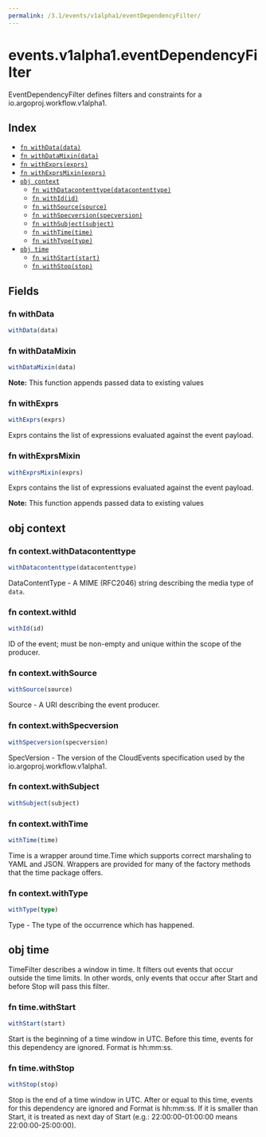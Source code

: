 ```yaml
---
permalink: /3.1/events/v1alpha1/eventDependencyFilter/
---
```


# events.v1alpha1.eventDependencyFilter

EventDependencyFilter defines filters and constraints for a io.argoproj.workflow.v1alpha1.

## Index

* [`fn withData(data)`](#fn-withdata)
* [`fn withDataMixin(data)`](#fn-withdatamixin)
* [`fn withExprs(exprs)`](#fn-withexprs)
* [`fn withExprsMixin(exprs)`](#fn-withexprsmixin)
* [`obj context`](#obj-context)
  * [`fn withDatacontenttype(datacontenttype)`](#fn-contextwithdatacontenttype)
  * [`fn withId(id)`](#fn-contextwithid)
  * [`fn withSource(source)`](#fn-contextwithsource)
  * [`fn withSpecversion(specversion)`](#fn-contextwithspecversion)
  * [`fn withSubject(subject)`](#fn-contextwithsubject)
  * [`fn withTime(time)`](#fn-contextwithtime)
  * [`fn withType(type)`](#fn-contextwithtype)
* [`obj time`](#obj-time)
  * [`fn withStart(start)`](#fn-timewithstart)
  * [`fn withStop(stop)`](#fn-timewithstop)

## Fields

### fn withData

```ts
withData(data)
```



### fn withDataMixin

```ts
withDataMixin(data)
```



**Note:** This function appends passed data to existing values

### fn withExprs

```ts
withExprs(exprs)
```

Exprs contains the list of expressions evaluated against the event payload.

### fn withExprsMixin

```ts
withExprsMixin(exprs)
```

Exprs contains the list of expressions evaluated against the event payload.

**Note:** This function appends passed data to existing values

## obj context



### fn context.withDatacontenttype

```ts
withDatacontenttype(datacontenttype)
```

DataContentType - A MIME (RFC2046) string describing the media type of `data`.

### fn context.withId

```ts
withId(id)
```

ID of the event; must be non-empty and unique within the scope of the producer.

### fn context.withSource

```ts
withSource(source)
```

Source - A URI describing the event producer.

### fn context.withSpecversion

```ts
withSpecversion(specversion)
```

SpecVersion - The version of the CloudEvents specification used by the io.argoproj.workflow.v1alpha1.

### fn context.withSubject

```ts
withSubject(subject)
```



### fn context.withTime

```ts
withTime(time)
```

Time is a wrapper around time.Time which supports correct marshaling to YAML and JSON.  Wrappers are provided for many of the factory methods that the time package offers.

### fn context.withType

```ts
withType(type)
```

Type - The type of the occurrence which has happened.

## obj time

TimeFilter describes a window in time.
It filters out events that occur outside the time limits.
In other words, only events that occur after Start and before Stop
will pass this filter.

### fn time.withStart

```ts
withStart(start)
```

Start is the beginning of a time window in UTC.
Before this time, events for this dependency are ignored.
Format is hh:mm:ss.

### fn time.withStop

```ts
withStop(stop)
```

Stop is the end of a time window in UTC.
After or equal to this time, events for this dependency are ignored and
Format is hh:mm:ss.
If it is smaller than Start, it is treated as next day of Start
(e.g.: 22:00:00-01:00:00 means 22:00:00-25:00:00).